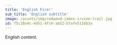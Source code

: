 ```yaml
---
title: 'English Fire!'
sub_title: 'English subtitle'
image: /assets/img/redwood-james-irvine-trail.jpg
id: f5c18e4c-4d51-4fc6-ab52-b7afe5116b3a
---
```

English content.
